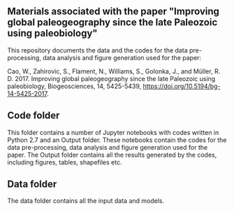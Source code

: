 ## Materials associated with the paper "Improving global paleogeography since the late Paleozoic using paleobiology"

This repository documents the data and the codes for the data pre-processing, data analysis and figure generation used for the paper:

Cao, W., Zahirovic, S., Flament, N., Williams, S., Golonka, J., and Müller, R. D. 2017. Improving global paleogeography since the late Paleozoic using paleobiology, Biogeosciences, 14, 5425-5439, https://doi.org/10.5194/bg-14-5425-2017. 

## Code folder

This folder contains a number of Jupyter notebooks with codes written in Python 2.7 and an Output folder. These notebooks contain the codes for the data pre-processing, data analysis and figure generation used for the paper. The Output folder contains all the results generated by the codes, including figures, tables, shapefiles etc. 

## Data folder

The data folder contains all the input data and models.

